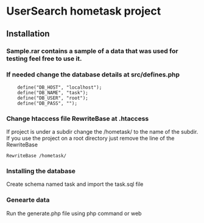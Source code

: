 # UserSearch hometask project

## Installation

### Sample.rar contains a sample of a data that was used for testing feel free to use it.

### If needed change the database details at src/defines.php
```
    define("DB_HOST", "localhost");
    define("DB_NAME", "task");
    define("DB_USER", "root");
    define("DB_PASS", "");
```

### Change htaccess file RewriteBase at .htaccess
If project is under a subdir change the /hometask/ to the name of the subdir.
If you use the project on a root directory just remove the line of the RewriteBase
```
RewriteBase /hometask/
```

### Installing the database
Create schema named task and import the task.sql file

### Genearte data
Run the generate.php file using php command or web
